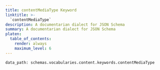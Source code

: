 ```yaml
---
title: contentMediaType Keyword
linktitle: >-
  `contentMediaType`
description: A documentarian dialect for JSON Schema
summary: A documentarian dialect for JSON Schema
platen:
  table_of_contents:
    render: always
    maximum_level: 6
---
```


```schematize
data_path: schemas.vocabularies.content.keywords.contentMediaType
```
